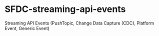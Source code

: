 # SFDC-streaming-api-events
Streaming API Events (PushTopic, Change Data Capture (CDC), Platform Event, Generic Event)
